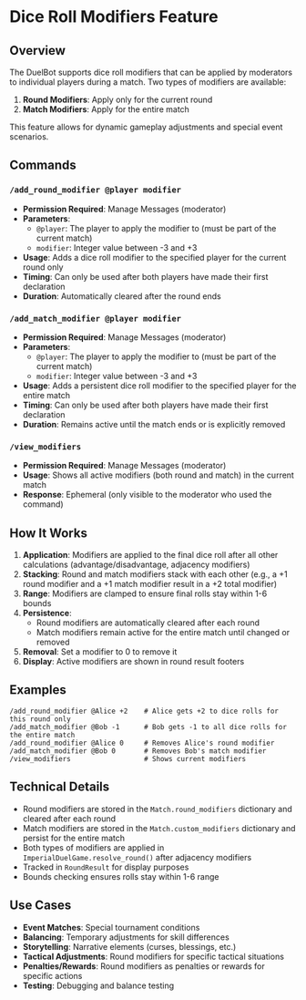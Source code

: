 # Dice Roll Modifiers Feature

## Overview
The DuelBot supports dice roll modifiers that can be applied by moderators to individual players during a match. Two types of modifiers are available:

1. **Round Modifiers**: Apply only for the current round
2. **Match Modifiers**: Apply for the entire match

This feature allows for dynamic gameplay adjustments and special event scenarios.

## Commands

### `/add_round_modifier @player modifier`
- **Permission Required**: Manage Messages (moderator)
- **Parameters**:
  - `@player`: The player to apply the modifier to (must be part of the current match)
  - `modifier`: Integer value between -3 and +3
- **Usage**: Adds a dice roll modifier to the specified player for the current round only
- **Timing**: Can only be used after both players have made their first declaration
- **Duration**: Automatically cleared after the round ends

### `/add_match_modifier @player modifier`
- **Permission Required**: Manage Messages (moderator)
- **Parameters**:
  - `@player`: The player to apply the modifier to (must be part of the current match)
  - `modifier`: Integer value between -3 and +3
- **Usage**: Adds a persistent dice roll modifier to the specified player for the entire match
- **Timing**: Can only be used after both players have made their first declaration
- **Duration**: Remains active until the match ends or is explicitly removed

### `/view_modifiers`
- **Permission Required**: Manage Messages (moderator)
- **Usage**: Shows all active modifiers (both round and match) in the current match
- **Response**: Ephemeral (only visible to the moderator who used the command)

## How It Works

1. **Application**: Modifiers are applied to the final dice roll after all other calculations (advantage/disadvantage, adjacency modifiers)
2. **Stacking**: Round and match modifiers stack with each other (e.g., a +1 round modifier and a +1 match modifier result in a +2 total modifier)
3. **Range**: Modifiers are clamped to ensure final rolls stay within 1-6 bounds
4. **Persistence**:
   - Round modifiers are automatically cleared after each round
   - Match modifiers remain active for the entire match until changed or removed
5. **Removal**: Set a modifier to 0 to remove it
6. **Display**: Active modifiers are shown in round result footers

## Examples

```
/add_round_modifier @Alice +2    # Alice gets +2 to dice rolls for this round only
/add_match_modifier @Bob -1      # Bob gets -1 to all dice rolls for the entire match
/add_round_modifier @Alice 0     # Removes Alice's round modifier
/add_match_modifier @Bob 0       # Removes Bob's match modifier
/view_modifiers                  # Shows current modifiers
```

## Technical Details

- Round modifiers are stored in the `Match.round_modifiers` dictionary and cleared after each round
- Match modifiers are stored in the `Match.custom_modifiers` dictionary and persist for the entire match
- Both types of modifiers are applied in `ImperialDuelGame.resolve_round()` after adjacency modifiers
- Tracked in `RoundResult` for display purposes
- Bounds checking ensures rolls stay within 1-6 range

## Use Cases

- **Event Matches**: Special tournament conditions
- **Balancing**: Temporary adjustments for skill differences
- **Storytelling**: Narrative elements (curses, blessings, etc.)
- **Tactical Adjustments**: Round modifiers for specific tactical situations
- **Penalties/Rewards**: Round modifiers as penalties or rewards for specific actions
- **Testing**: Debugging and balance testing
